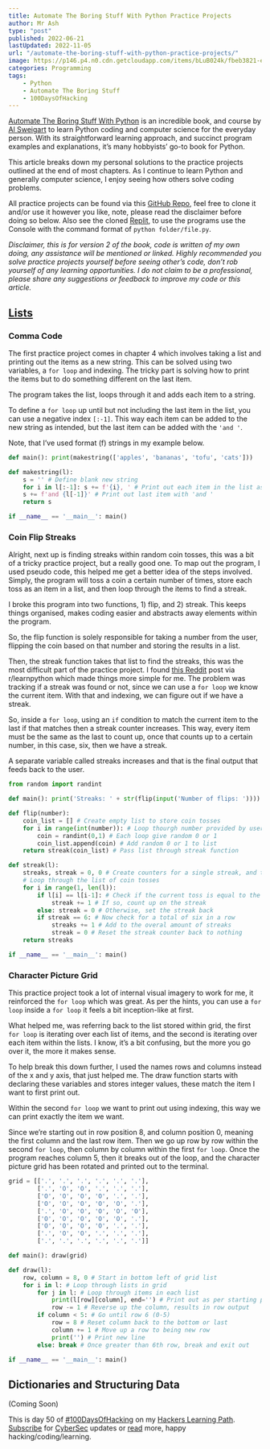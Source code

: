 ```yaml
---
title: Automate The Boring Stuff With Python Practice Projects
author: Mr Ash
type: "post"
published: 2022-06-21
lastUpdated: 2022-11-05
url: "/automate-the-boring-stuff-with-python-practice-projects/"
image: https://p146.p4.n0.cdn.getcloudapp.com/items/bLuB024k/fbeb3821-e6e3-494f-91e7-77626ed7d0d5.jpeg?v=61fd0a54fa387caf10126d44c7e0ef11
categories: Programming
tags:
    - Python
    - Automate The Boring Stuff
    - 100DaysOfHacking
---
```


[Automate The Boring Stuff With Python](https://automatetheboringstuff.com/) is an incredible book, and course by [Al Sweigart](https://alsweigart.com/) to learn Python coding and computer science for the everyday person. With its straightforward learning approach, and succinct program examples and explanations, it’s many hobbyists’ go-to book for Python.

This article breaks down my personal solutions to the practice projects outlined at the end of most chapters. As I continue to learn Python and generally computer science, I enjoy seeing how others solve coding problems.

All practice projects can be found via this [GitHub Repo](https://github.com/mrashleyball/automate), feel free to clone it and/or use it however you like, note, please read the disclaimer before doing so below. Also see the cloned [Replit](https://replit.com/@mrashleyball/automate), to use the programs use the Console with the command format of `python folder/file.py`.

<!-- <iframe frameborder="0" height="500px" loading="lazy" src="https://replit.com/@mrashleyball/automate?lite=true" width="100%"></iframe> -->

*Disclaimer, this is for version 2 of the book, code is written of my own doing, any assistance will be mentioned or linked. Highly recommended you solve practice projects yourself before seeing other’s code, don’t rob yourself of any learning opportunities. I do not claim to be a professional, please share any suggestions or feedback to improve my code or this article.*

## [Lists](https://automatetheboringstuff.com/2e/chapter4/)

### Comma Code

The first practice project comes in chapter 4 which involves taking a list and printing out the items as a new string. This can be solved using two variables, a `for loop` and indexing. The tricky part is solving how to print the items but to do something different on the last item.

The program takes the list, loops through it and adds each item to a string.

To define a `for loop` up until but not including the last item in the list, you can use a negative index `[:-1]`. This way each item can be added to the new string as intended, but the last item can be added with the `'and '`.

Note, that I’ve used format (f) strings in my example below.

<!-- <script src="https://gist.github.com/mrashleyball/b6ff631b2f87fc892c9ba476a5964657.js"></script> -->

```python
def main(): print(makestring(['apples', 'bananas', 'tofu', 'cats']))

def makestring(l):
    s = '' # Define blank new string
    for i in l[:-1]: s += f'{i}, ' # Print out each item in the list as a new string, except the last item
    s += f'and {l[-1]}' # Print out last item with 'and '
    return s

if __name__ == '__main__': main()
```

### Coin Flip Streaks

Alright, next up is finding streaks within random coin tosses, this was a bit of a tricky practice project, but a really good one. To map out the program, I used pseudo code, this helped me get a better idea of the steps involved. Simply, the program will toss a coin a certain number of times, store each toss as an item in a list, and then loop through the items to find a streak.

<!-- <div class="elementor elementor-5483" data-elementor-id="5483" data-elementor-type="section"><div class="elementor-section-wrap"> <section class="elementor-section elementor-top-section elementor-element elementor-element-32d8c94 elementor-section-boxed elementor-section-height-default elementor-section-height-default" data-element_type="section" data-id="32d8c94" data-particle-mobile-disabled="false" data-particle_enable="false" data-settings="{"ekit_has_onepagescroll_dot":"yes"}"><div class="elementor-container elementor-column-gap-default"><div class="elementor-row"><div class="elementor-column elementor-col-100 elementor-top-column elementor-element elementor-element-5e7c56e" data-element_type="column" data-id="5e7c56e"><div class="elementor-column-wrap elementor-element-populated"><div class="elementor-widget-wrap"> <section class="elementor-section elementor-inner-section elementor-element elementor-element-fc64076 elementor-section-boxed elementor-section-height-default elementor-section-height-default" data-element_type="section" data-id="fc64076" data-particle-mobile-disabled="false" data-particle_enable="false" data-settings="{"ekit_has_onepagescroll_dot":"yes"}"><div class="elementor-container elementor-column-gap-no"><div class="elementor-row"><div class="elementor-column elementor-col-100 elementor-inner-column elementor-element elementor-element-f7d6b37" data-element_type="column" data-id="f7d6b37"><div class="elementor-column-wrap elementor-element-populated"><div class="elementor-widget-wrap"><div class="elementor-element elementor-element-4c75247 elementor-widget elementor-widget-text-editor" data-element_type="widget" data-id="4c75247" data-settings="{"ekit_we_effect_on":"none"}" data-widget_type="text-editor.default"><div class="elementor-widget-container"><div class="elementor-text-editor elementor-clearfix">Recent Posts -->

 <!-- </div> </div> </div><div class="elementor-element elementor-element-322ad34 elementor-widget elementor-widget-elementskit-post-list" data-element_type="widget" data-id="322ad34" data-settings="{"ekit_we_effect_on":"none"}" data-widget_type="elementskit-post-list.default"><div class="elementor-widget-container"><div class="ekit-wid-con">- [ <span class="elementor-icon-list-icon">  </span><div class="ekit_post_list_content_wraper"> <span class="elementor-icon-list-text">How To Fix TryHackMe VPN Not Working | Troubleshooting OpenVPN</span> </div> ](https://mrash.co/how-to-fix-tryhackme-vpn-not-working-troubleshooting-openvpn/)
- [ <span class="elementor-icon-list-icon">  </span><div class="ekit_post_list_content_wraper"> <span class="elementor-icon-list-text">Crack The Hash TryHackMe Walkthrough</span> </div> ](https://mrash.co/crack-the-hash-tryhackme-walkthrough/)
- [ <span class="elementor-icon-list-icon">  </span><div class="ekit_post_list_content_wraper"> <span class="elementor-icon-list-text">100 Days Of Hacking</span> </div> ](https://mrash.co/100daysofhacking/)
 
 </div> </div> </div> </div> </div> </div> </div> </div> </section> <section class="elementor-section elementor-inner-section elementor-element elementor-element-d91d33b elementor-section-boxed elementor-section-height-default elementor-section-height-default" data-element_type="section" data-id="d91d33b" data-particle-mobile-disabled="false" data-particle_enable="false" data-settings="{"ekit_has_onepagescroll_dot":"yes"}"><div class="elementor-container elementor-column-gap-no"><div class="elementor-row"><div class="elementor-column elementor-col-100 elementor-inner-column elementor-element elementor-element-6dee180" data-element_type="column" data-id="6dee180"><div class="elementor-column-wrap elementor-element-populated"><div class="elementor-widget-wrap"><div class="elementor-element elementor-element-7acfc36 elementor-widget elementor-widget-text-editor" data-element_type="widget" data-id="7acfc36" data-settings="{"ekit_we_effect_on":"none"}" data-widget_type="text-editor.default"><div class="elementor-widget-container"><div class="elementor-text-editor elementor-clearfix">Popular Posts

 </div> </div> </div><div class="elementor-element elementor-element-7b9396d elementor-widget elementor-widget-elementskit-post-list" data-element_type="widget" data-id="7b9396d" data-settings="{"ekit_we_effect_on":"none"}" data-widget_type="elementskit-post-list.default"><div class="elementor-widget-container"><div class="ekit-wid-con">- [ <span class="elementor-icon-list-icon">  </span><div class="ekit_post_list_content_wraper"> <span class="elementor-icon-list-text">OneNote to Notion - Moving Apps</span> </div> ](https://mrash.co/onenote-to-notion-moving-apps/)
- [ <span class="elementor-icon-list-icon">  </span><div class="ekit_post_list_content_wraper"> <span class="elementor-icon-list-text">100 Days Of Hacking</span> </div> ](https://mrash.co/100daysofhacking/)
- [ <span class="elementor-icon-list-icon">  </span><div class="ekit_post_list_content_wraper"> <span class="elementor-icon-list-text">Hackers Learning Path</span> </div> ](https://mrash.co/learning-path-for-beginner-hacker/)
 
 </div> </div> </div> </div> </div> </div> </div> </div> </section><div class="elementor-element elementor-element-2763e2a elementor-widget elementor-widget-text-editor" data-element_type="widget" data-id="2763e2a" data-settings="{"ekit_we_effect_on":"none"}" data-widget_type="text-editor.default"><div class="elementor-widget-container"><div class="elementor-text-editor elementor-clearfix">\*Shamless self-promotion, I know. -->

 <!-- </div> </div> </div> </div> </div> </div> </div> </div> </section> </div> </div> -->
 
 I broke this program into two functions, 1) flip, and 2) streak. This keeps things organised, makes coding easier and abstracts away elements within the program.

So, the flip function is solely responsible for taking a number from the user, flipping the coin based on that number and storing the results in a list.

Then, the streak function takes that list to find the streaks, this was the most difficult part of the practice project. I found [this Reddit](https://www.reddit.com/r/learnpython/comments/6m8o4d/if_i_have_a_list_of_numbers_how_do_i_get_the/) post via r/learnpython which made things more simple for me. The problem was tracking if a streak was found or not, since we can use a `for loop` we know the current item. With that and indexing, we can figure out if we have a streak.

So, inside a `for loop`, using an `if` condition to match the current item to the last if that matches then a streak counter increases. This way, every item must be the same as the last to count up, once that counts up to a certain number, in this case, six, then we have a streak.

A separate variable called streaks increases and that is the final output that feeds back to the user.

<!-- <script src="https://gist.github.com/mrashleyball/8ccdcb23b073046033d51b160d7b5604.js"></script> -->

```python
from random import randint

def main(): print('Streaks: ' + str(flip(input('Number of flips: ')))) # Prints output to terminal

def flip(number):
    coin_list = [] # Create empty list to store coin tosses
    for i in range(int(number)): # Loop thourgh number provided by user
        coin = randint(0,1) # Each loop give random 0 or 1
        coin_list.append(coin) # Add random 0 or 1 to list
    return streak(coin_list) # Pass list through streak function

def streak(l):
    streaks, streak = 0, 0 # Create counters for a single streak, and the overal amount of streaks
    # Loop through the list of coin tosses
    for i in range(1, len(l)):
        if l[i] == l[i-1]: # Check if the current toss is equal to the last toss
            streak += 1 # If so, count up on the streak
        else: streak = 0 # Otherwise, set the streak back
        if streak == 6: # Now check for a total of six in a row
            streaks += 1 # Add to the overal amount of streaks
            streak = 0 # Reset the streak counter back to nothing
    return streaks

if __name__ == '__main__': main()
```

### Character Picture Grid

This practice project took a lot of internal visual imagery to work for me, it reinforced the `for loop` which was great. As per the hints, you can use a `for loop` inside a `for loop` it feels a bit inception-like at first.

What helped me, was referring back to the list stored within grid, the first `for loop` is iterating over each list of items, and the second is iterating over each item within the lists. I know, it’s a bit confusing, but the more you go over it, the more it makes sense.

To help break this down further, I used the names rows and columns instead of the x and y axis, that just helped me. The draw function starts with declaring these variables and stores integer values, these match the item I want to first print out.

Within the second `for loop` we want to print out using indexing, this way we can print exactly the item we want.

Since we’re starting out in row position 8, and column position 0, meaning the first column and the last row item. Then we go up row by row within the second `for loop`, then column by column within the first `for loop`. Once the program reaches column 5, then it breaks out of the loop, and the character picture grid has been rotated and printed out to the terminal.

<!-- <script src="https://gist.github.com/mrashleyball/7619cc17096a3acf8c77636fa1c5f758.js"></script> -->

```python
grid = [['.', '.', '.', '.', '.', '.'], 
        ['.', 'O', 'O', '.', '.', '.'], 
        ['O', 'O', 'O', 'O', '.', '.'],
        ['O', 'O', 'O', 'O', 'O', '.'],
        ['.', 'O', 'O', 'O', 'O', 'O'],
        ['O', 'O', 'O', 'O', 'O', '.'],
        ['O', 'O', 'O', 'O', '.', '.'],
        ['.', 'O', 'O', '.', '.', '.'],
        ['.', '.', '.', '.', '.', '.']]

def main(): draw(grid)

def draw(l):
    row, column = 8, 0 # Start in bottom left of grid list
    for i in l: # Loop through lists in grid
        for j in l: # Loop through items in each list
            print(l[row][column], end='') # Print out as per starting point
            row -= 1 # Reverse up the column, results in row output
        if column < 5: # Go until row 6 (0-5)
            row = 8 # Reset column back to the bottom or last
            column += 1 # Move up a row to being new row
            print('') # Print new line
        else: break # Once greater than 6th row, break and exit out

if __name__ == '__main__': main()
```

## Dictionaries and Structuring Data

(Coming Soon)

This is day 50 of [\#100DaysOfHacking](https://mrashleyball.com/100daysofhacking/) on my [Hackers Learning Path](https://mrashleyball.com/learning-path-for-beginner-hacker/). [Subscribe](https://go.mrash.co/newsletter) for [CyberSec](https://mrashleyball.com/starting-out-in-cyber-security/) updates or [read](https://mrashleyball.com/blog) more, happy hacking/coding/learning.